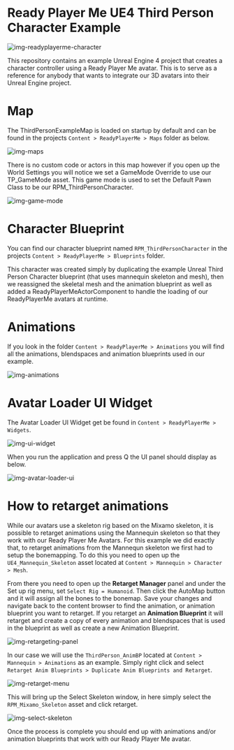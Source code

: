 # Ready Player Me UE4 Third Person Character Example

![img-readyplayerme-character](https://user-images.githubusercontent.com/7085672/163189054-ceeda1d9-1982-4b39-9517-1bd758c746b3.png)

This repository contains an example Unreal Engine 4 project that creates a character controller using a Ready Player Me avatar. This is to serve as a reference for anybody that wants to integrate our 3D avatars into their Unreal Engine project. 

# Map

The ThirdPersonExampleMap is loaded on startup by default and can be found in the projects `Content > ReadyPlayerMe > Maps` folder as below.

![img-maps](https://user-images.githubusercontent.com/7085672/163190404-9bd95c07-9cf1-4dee-b6c3-1a5829be5d2c.png)

There is no custom code or actors in this map however if you open up the World Settings you will notice we set a GameMode Override to use our TP_GameMode asset. This game mode is used to set the Default Pawn Class to be our RPM_ThirdPersonCharacter.

![img-game-mode](https://user-images.githubusercontent.com/7085672/163191426-5f871707-eeba-4318-918f-12648419ea79.png)

# Character Blueprint

You can find our character blueprint named `RPM_ThirdPersonCharacter` in the projects `Content > ReadyPlayerMe > Blueprints` folder. 

This character was created simply by duplicating the example Unreal Third Person Character blueprint (that uses mannequin skeleton and mesh), then we reassigned the skeletal mesh and the animation blueprint as well as added a ReadyPlayerMeActorComponent to handle the loading of our ReadyPlayerMe avatars at runtime. 

# Animations 

If you look in the folder `Content > ReadyPlayerMe > Animations` you will find all the animations, blendspaces and animation blueprints used in our example.

![img-animations](https://user-images.githubusercontent.com/7085672/163196240-fa3186db-6fca-4ca4-8639-d0c5754490d7.png)

# Avatar Loader UI Widget

The Avatar Loader UI Widget get be found in `Content > ReadyPlayerMe > Widgets`.

![img-ui-widget](https://user-images.githubusercontent.com/7085672/163198531-ea688571-c43c-4931-8254-3fc49734865e.png)

When you run the application and press Q the UI panel should display as below.

![img-avatar-loader-ui](https://user-images.githubusercontent.com/7085672/163198553-23941483-28b8-4450-b206-faee776931d3.png)

# How to retarget animations

While our avatars use a skeleton rig based on the Mixamo skeleton, it is possible to retarget animations using the Mannequin skeleton so that they work with our Ready Player Me Avatars. For this example we did exactly that, to retarget animations from the Mannequn skeleton we first had to setup the bonemapping. To do this you need to open up the `UE4_Mannequin_Skeleton` asset located at `Content > Mannequin > Character > Mesh`. 

From there you need to open up the **Retarget Manager** panel and under the Set up rig menu, set `Select Rig = Humanoid`. Then click the AutoMap button and it will assign all the bones to the bonemap. Save your changes and navigate back to the content browser to find the animation, or animation blueprint you want to retarget. If you retarget an **Animation Blueprint** it will retarget and create a copy of every animation and blendspaces that is used in the blueprint as well as create a new Animation Blueprint. 

![img-retargeting-panel](https://user-images.githubusercontent.com/7085672/163196328-170b7e9d-fc30-47c5-8487-0e4d7c3fbbf2.png)

In our case we will use the `ThirdPerson_AnimBP` located at `Content > Mannequin > Animations` as an example. Simply right click and select `Retarget Anim Blueprints > Duplicate Anim Blueprints and Retarget`. 

![img-retarget-menu](https://user-images.githubusercontent.com/7085672/163198242-a774dbdd-b41b-46f7-ab2c-3d1d0af09441.png)

This will bring up the Select Skeleton window, in here simply select the `RPM_Mixamo_Skeleton` asset and click retarget. 

![img-select-skeleton](https://user-images.githubusercontent.com/7085672/163198391-ef5989e7-cda0-4cc5-8281-a6a515581a15.png)

Once the process is complete you should end up with animations and/or animation blueprints that work with our Ready Player Me avatar.





